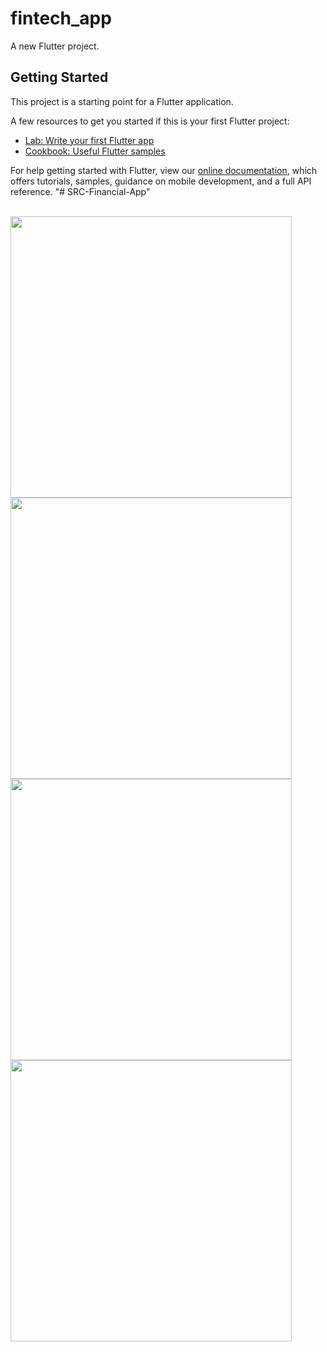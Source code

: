 # fintech_app

A new Flutter project.

## Getting Started

This project is a starting point for a Flutter application.

A few resources to get you started if this is your first Flutter project:

- [Lab: Write your first Flutter app](https://flutter.dev/docs/get-started/codelab)
- [Cookbook: Useful Flutter samples](https://flutter.dev/docs/cookbook)

For help getting started with Flutter, view our
[online documentation](https://flutter.dev/docs), which offers tutorials,
samples, guidance on mobile development, and a full API reference.
"# SRC-Financial-App" 

<br>
<img width="450px"  src="assets/readme_img/Screenshot_1627667687.png">
<img width="450px"  src="assets/readme_img/Screenshot_1627667760.png">
<img width="450px"  src="assets/readme_img/Screenshot_1627667797.png">
<img width="450px"  src="assets/readme_img/Screenshot_1627667808.png">
<br>
